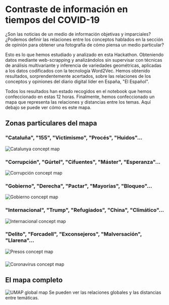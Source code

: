 # Contraste de información en tiempos del COVID-19
¿Son las noticias de un medio de información objetivas y imparciales? ¿Podemos definir las relaciones entre los conceptos hablados en la sección de opinión para obtener una fotografía de cómo piensa un medio particular?

Esto es lo que hemos estudiado y analizado en esta Hackathon. Obteniendo datos mediante web-scrapping y analizándolos sin supervisar con técnicas de análisis multivariante y inferencia de variedades geométricas, aplicadas a los datos codificados con la tecnología Word2Vec. Hemos obtenido resultados, sorprendentemente acertados, sobre las relaciones de los conceptos y opiniones del diario digital líder en España, "El Español".

Todos los resultados han estado recogidos en el notebook que hemos confeccionado en estas 12 horas. Finalmente, hemos confeccionado un mapa que representa las relaciones y distancias entre los temas. Aquí debajo se puede ver cómo es este mapa.

## Zonas particulares del mapa
### "Cataluña", "155", "Victimismo", "Procés", "Huidos"...
![Catalunya concept map](https://github.com/Huguet57/Information-Contrast/blob/master/images/catalunya.png)

### "Corrupción", "Gúrtel", "Cifuentes", "Máster", "Esperanza"...
![Corrupción concept map](https://github.com/Huguet57/Information-Contrast/blob/master/images/corrupción.png)

### "Gobierno", "Derecha", "Pactar", "Mayorías", "Bloqueo"...
![Gobierno concept map](https://github.com/Huguet57/Information-Contrast/blob/master/images/gobierno.png)

### "Internacional", "Trump", "Refugiados", "China", "Climático"...
![Internacional concept map](https://github.com/Huguet57/Information-Contrast/blob/master/images/internacional.png)

### "Delito", "Forcadell", "Exconsejeros", "Malversación", "Llarena"...
![Presos concept map](https://github.com/Huguet57/Information-Contrast/blob/master/images/presospoliticos.png)

###
![Coronavirus concept map](https://github.com/Huguet57/Information-Contrast/blob/master/images/coronavirus.png)

## El mapa completo
![UMAP global map](https://github.com/Huguet57/Information-Contrast/blob/master/images/umap.png)
Se pueden ver las relaciones globales y las distancias entre temáticas.
